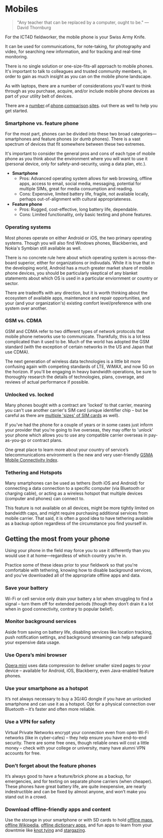 # Mobiles

> "Any teacher that can be replaced by a computer, ought to be." — David Thornburg

For the ICT4D fieldworker, the mobile phone is your Swiss Army Knife.

It can be used for communications, for note-taking, for photography and video, for searching new information, and for tracking and real-time monitoring.

There is no single solution or one-size-fits-all approach to mobile phones. It's important to talk to colleagues and trusted community members, in order to gain as much insight as you can on the mobile phone landscape.

As with laptops, there are a number of considerations you'll want to think through as you purchase, acquire, and/or include mobile phone devices as part of your utility belt of devices.

There are a [number](https://www.phonearena.com/phones).of.[phone](http://www.gsmarena.com/compare.php3).[comparison](http://geekaphone.com/compare-phones).[sites](http://www.compare-cellphones.org/). out there as well to help you get started.

### Smartphone vs. feature phone

For the most part, phones can be divided into these two broad categories—smartphones and feature phones (or dumb phones). There is a vast spectrum of devices that fit somewhere between these two extremes.

It's important to consider the general pros and cons of each type of mobile phone as you think about the environment where you will want to use it (personal device, only for safety-and-security, using a data plan, etc.).

- **Smartphone**
	- Pros: Advanced operating system allows for web browsing, offline apps, access to email, social media, messaging, potential for multiple SIMs, great for media consumption and reading.
	- Cons: Expensive, limited battery life, fragile, not available locally, perhaps out-of-alignment with cultural appropriateness.
- **Feature phone**
	- Pros: Rugged, cost-effective, long battery life, dependable.
	- Cons: Limited functionality, only basic texting and phone features.

### Operating systems

Most phones operate on either Android or iOS, the two primary operating systems. Though you will also find Windows phones, Blackberries, and Nokia's Symbian still available as well.

There is no concrete rule here about which operating system is across-the-board superior, either for organizations or indivudals. While it is true that in the developing world, Android has a much greater market share of mobile phone devices, you should be particularly skeptical of any blanket statements about which OS is used in a particular enviornment or country or sector.

There are tradeoffs with any direction, but it is worth thinking about the ecosystem of available apps, maintenance and repair opportunities, and your (and your organization's) existing comfort level/preference with one system over another.

### GSM vs. CDMA

GSM and CDMA refer to two different types of network protocols that mobile phone networks use to communicate. Thankfully, this is a lot less complicated than it used to be. Much of the world has adopted the GSM standard (with the exception of certain networks in the US and Japan that use CDMA).

The next generation of wireless data technologies is a little bit more confusing again with competing standards of LTE, WiMAX, and now 5G on the horizon. If you'll be engaging in heavy bandwidth operations, be sure to thoroughly research the details of technologies, plans, coverage, and reviews of actual performance if possible.

### Unlocked vs. locked

Many phones bought with a contract are 'locked' to that carrier, meaning you can't use another carrier's SIM card (unique identifier chip – but be careful as there are [multiple 'sizes' of SIM cards](http://kenstechtips.com/index.php/smartphone-type-standard-sim-micro-sim-or-nano-sim) as well).

If you've had the phone for a couple of years or in some cases just inform your provider that you're going to live overseas, they may offer to 'unlock' your phone which allows you to use any compatible carrier overseas in pay-as-you-go or contract plans.

One great place to learn more about your country of service’s telecommunications environment is the new and very user-friendly [GSMA Mobile Connectivity Index](http://www.mobileconnectivityindex.com/).

### Tethering and Hotspots

Many smartphones can be used as tethers (both iOS and Android) for connecting a data connection to a specific computer (via Bluetooth or charging cable), or acting as a wireless hotspot that multiple devices (computer and phones) can connect to.

This feature is not available on all devices, might be more tightly limited on bandwidth caps, and might require purchasing additional services from mobile carrier. That said, it is often a good idea to have tethering available as a backup option regardless of the circumstance you find yourself in.



## Getting the most from your phone

Using your phone in the field may force you to use it differently than you would use it at home—regardless of which country you're in.

Practice some of these ideas prior to your fieldwork so that you're comfortable with tethering, knowing how to disable background services, and you've downloaded all of the appropriate offline apps and data.

### Save your battery

Wi-Fi or cell service only drain your battery a lot when struggling to find a signal – turn them off for extended periods (though they don’t drain it a lot when in good connectivity, contrary to popular belief).

### Monitor background services

Aside from saving on battery life, disabling services like location tracking, push notification settings, and background streaming can help safeguard your expensive data usage.

### Use Opera’s mini browser

[Opera mini](http://www.opera.com/mobile/mini/android) uses data compression to deliver smaller sized pages to your device – available for Android, iOS, Blackberry, even Java-enabled feature phones.

### Use your smartphone as a hotspot

It’s not always necessary to buy a 3G/4G dongle if you have an unlocked smartphone and can use it as a hotspot. Opt for a physical connection over Bluetooth – it’s faster and often more reliable.

### Use a VPN for safety

Virtual Private Networks encrypt your connection even from open Wi-Fi networks (like in cyber-cafes) – they help ensure you have end-to-end security. There are some free ones, though reliable ones will cost a little money – check with your college or university, many have alumni VPN accounts for free.

### Don’t forget about the feature phones

It’s always good to have a feature/brick phone as a backup, for emergencies, and for texting on separate phone carriers (when cheaper). These phones have great battery life, are quite inexpensive, are nearly indestructible and can be fixed by almost anyone, and won’t make you stand out in a crowd.

### Download offline-friendly apps and content

Use the storage in your smartphone or with SD cards to hold [offline maps](http://maps.me/en/home), [offline Wikipedia](http://wiki.kiwix.org/wiki/Main_Page), [offline dictionary apps](http://www.androidauthority.com/best-dictionary-apps-android-751290/), and fun apps to learn from your downtmie like [knot tying](https://play.google.com/store/apps/details?id=com.max.KnotsGuide) and [stargazing](https://play.google.com/store/apps/details?id=com.vitotechnology.StarWalk2Free).


